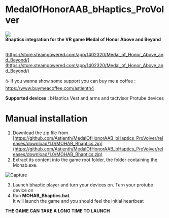 # MedalOfHonorAAB_bHaptics_ProVolver
<img src="https://cdn.akamai.steamstatic.com/steam/apps/1402320/header.jpg" />
</br>
<b>Bhaptics integration for the VR game Medal of Honor Above and Beyond</b>

</br>[https://store.steampowered.com/app/1402320/Medal_of_Honor_Above_and_Beyond/](https://store.steampowered.com/app/1402320/Medal_of_Honor_Above_and_Beyond/)

☕ If you wanna show some support you can buy me a coffee : https://www.buymeacoffee.com/astienth4

<b>Supported devices :</b>
bHaptics Vest and arms and tactvisor
Protube devices

# <b>Manual installation</b></br>
1) Download the zip file from [https://github.com/Astienth/MedalOfHonorAAB_bHaptics_ProVolver/releases/download/1.0/MOHAB_Bhaptics.zip](https://github.com/Astienth/MedalOfHonorAAB_bHaptics_ProVolver/releases/download/1.0/MOHAB_Bhaptics.zip)</br>
2) Extract its content into the game root folder, the folder containing the Mohab.exe.</br>

![Capture](https://github.com/Astienth/MedalOfHonorAAB_bHaptics_ProVolver/assets/11942434/b0de9ee6-1d8a-4e19-9c10-a7f385a9d6ab)


3) Launch bhaptic player and turn your devices on. Turn your protube device on</br>
4) Run **MOHAB_Bhaptics.bat**.</br>It will launch the game and you should feel the initial heartbeat

<b>THE GAME CAN TAKE A LONG TIME TO LAUNCH</b>
